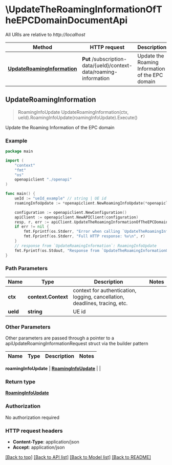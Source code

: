# \UpdateTheRoamingInformationOfTheEPCDomainDocumentApi

All URIs are relative to *http://localhost*

Method | HTTP request | Description
------------- | ------------- | -------------
[**UpdateRoamingInformation**](UpdateTheRoamingInformationOfTheEPCDomainDocumentApi.md#UpdateRoamingInformation) | **Put** /subscription-data/{ueId}/context-data/roaming-information | Update the Roaming Information of the EPC domain



## UpdateRoamingInformation

> RoamingInfoUpdate UpdateRoamingInformation(ctx, ueId).RoamingInfoUpdate(roamingInfoUpdate).Execute()

Update the Roaming Information of the EPC domain

### Example

```go
package main

import (
    "context"
    "fmt"
    "os"
    openapiclient "./openapi"
)

func main() {
    ueId := "ueId_example" // string | UE id
    roamingInfoUpdate := *openapiclient.NewRoamingInfoUpdate(*openapiclient.NewPlmnId("Mcc_example", "Mnc_example")) // RoamingInfoUpdate | 

    configuration := openapiclient.NewConfiguration()
    apiClient := openapiclient.NewAPIClient(configuration)
    resp, r, err := apiClient.UpdateTheRoamingInformationOfTheEPCDomainDocumentApi.UpdateRoamingInformation(context.Background(), ueId).RoamingInfoUpdate(roamingInfoUpdate).Execute()
    if err != nil {
        fmt.Fprintf(os.Stderr, "Error when calling `UpdateTheRoamingInformationOfTheEPCDomainDocumentApi.UpdateRoamingInformation``: %v\n", err)
        fmt.Fprintf(os.Stderr, "Full HTTP response: %v\n", r)
    }
    // response from `UpdateRoamingInformation`: RoamingInfoUpdate
    fmt.Fprintf(os.Stdout, "Response from `UpdateTheRoamingInformationOfTheEPCDomainDocumentApi.UpdateRoamingInformation`: %v\n", resp)
}
```

### Path Parameters


Name | Type | Description  | Notes
------------- | ------------- | ------------- | -------------
**ctx** | **context.Context** | context for authentication, logging, cancellation, deadlines, tracing, etc.
**ueId** | **string** | UE id | 

### Other Parameters

Other parameters are passed through a pointer to a apiUpdateRoamingInformationRequest struct via the builder pattern


Name | Type | Description  | Notes
------------- | ------------- | ------------- | -------------

 **roamingInfoUpdate** | [**RoamingInfoUpdate**](RoamingInfoUpdate.md) |  | 

### Return type

[**RoamingInfoUpdate**](RoamingInfoUpdate.md)

### Authorization

No authorization required

### HTTP request headers

- **Content-Type**: application/json
- **Accept**: application/json

[[Back to top]](#) [[Back to API list]](../README.md#documentation-for-api-endpoints)
[[Back to Model list]](../README.md#documentation-for-models)
[[Back to README]](../README.md)

